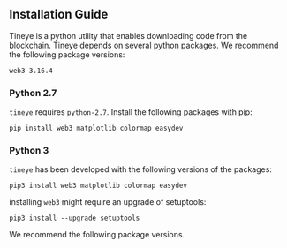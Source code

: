 ## Installation Guide

Tineye is a python utility that enables downloading code from the blockchain.
Tineye depends on several python packages. We recommend the following package versions:
    
    web3 3.16.4


### Python 2.7
`tineye` requires `python-2.7`. 
Install the following packages with pip:

    pip install web3 matplotlib colormap easydev
   
    
### Python 3
`tineye` has been developed with the following versions of the packages:

    pip3 install web3 matplotlib colormap easydev
    
installing `web3` might require an upgrade of setuptools:
    
    pip3 install --upgrade setuptools
    
We recommend the following package versions.


  

